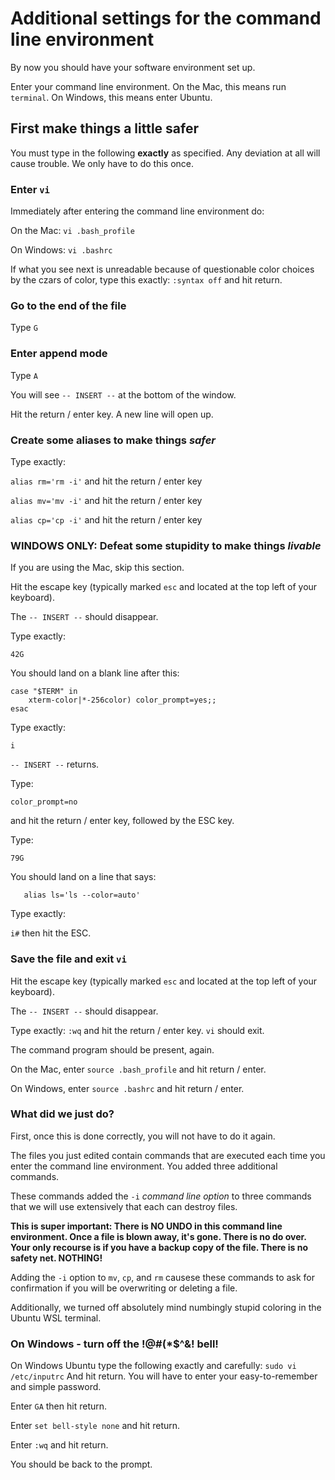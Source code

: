 # Additional settings for the command line environment

By now you should have your software environment set up.

Enter your command line environment. On the Mac, this means run ```terminal```. On Windows, this means enter Ubuntu.

## First make things a little safer

You must type in the following **exactly** as specified. Any deviation at all will cause trouble. We only have to do this once.

### Enter ```vi```

Immediately after entering the command line environment do:

On the Mac: ```vi .bash_profile```

On Windows: ```vi .bashrc```

If what you see next is unreadable because of questionable color choices by the czars of color, type this exactly: ```:syntax off``` and hit return.

### Go to the end of the file

Type ```G```

### Enter append mode

Type ```A```

You will see ```-- INSERT --``` at the bottom of the window.

Hit the return / enter key. A new line will open up.

### Create some aliases to make things *safer*

Type exactly:

```alias rm='rm -i'``` and hit the return / enter key

```alias mv='mv -i'``` and hit the return / enter key

```alias cp='cp -i'``` and hit the return / enter key

### WINDOWS ONLY: Defeat some stupidity to make things *livable*

If you are using the Mac, skip this section.

Hit the escape key (typically marked ```esc``` and located at the top left of your keyboard).

The ```-- INSERT --``` should disappear.

Type exactly:

```text
42G
```

You should land on a blank line after this:

```text
case "$TERM" in
    xterm-color|*-256color) color_prompt=yes;;
esac
```

Type exactly:

```i```

```-- INSERT --``` returns.

Type:

```text
color_prompt=no
```

and hit the return / enter key, followed by the ESC key.

Type:

```79G```

You should land on a line that says:

```text
   alias ls='ls --color=auto'
```

Type exactly:

```i#``` then hit the ESC.

### Save the file and exit ```vi```

Hit the escape key (typically marked ```esc``` and located at the top left of your keyboard).

The ```-- INSERT --``` should disappear.

Type exactly: ```:wq``` and hit the return / enter key. ```vi``` should exit.

The command program should be present, again.

On the Mac, enter ```source .bash_profile``` and hit return / enter.

On Windows, enter ```source .bashrc``` and hit return / enter.

### What did we just do?

First, once this is done correctly, you will not have to do it again. 

The files you just edited contain commands that are executed each time you enter the command line environment. You added three additional commands.

These commands added the ```-i``` *command line option* to three commands that we will use extensively that each can destroy files.

**This is super important: There is NO UNDO in this command line environment. Once a file is blown away, it's gone. There is no do over. Your only recourse is if you have a backup copy of the file. There is no safety net. NOTHING!**

Adding the ```-i``` option to ```mv```, ```cp```, and ```rm``` causese these commands to ask for confirmation if you will be overwriting or deleting a file.

Additionally, we turned off absolutely mind numbingly stupid coloring in the Ubuntu WSL terminal.

### On Windows - turn off the !@#(*$^&! bell!

On Windows Ubuntu type the following exactly and carefully: ```sudo vi /etc/inputrc``` And hit return. You will have to enter your easy-to-remember and simple password.

Enter ```GA``` then hit return.

Enter ```set bell-style none``` and hit return.

Enter ```:wq``` and hit return.

You should be back to the prompt.
